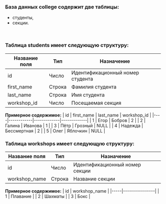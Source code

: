 ### База данных college содержит две таблицы: 
- студенты, 
- секции.
<br>

### Таблица students имеет следующую структуру:
| Название поля | Тип    | Назначение                       |
|---------------|--------|----------------------------------|
| id            | Число  | Идентификационный номер студента |
| first_name    | Строка | Фамилия студента                 |
| last_name     | Строка | Имя студента                     |
| workshop_id   | Число  | Посещаемая секция                |

**Примерное содержимое:**
| id | first_name | last_name   | workshop_id |
|----|------------|-------------|-------------|
| 1  | Егор       | Бобров      |      2      |
| 2  | Галина     | Иванова     |      1      |
| 3  | Пётр       | Грозный     |     NULL    |
| 4  | Надежда    | Бессмертная |      2      |
| 5  | Олег       | Яблочкин    |     NULL    |
<br>

### Таблица workshops имеет следующую структуру:
| Название поля        | Тип        | Назначение                     |
|----------------------|------------|--------------------------------|
| id                   | Число      | Идентификационный номер секции |
| workshop_name        | Строка     | Название секции                |

**Примерное содержимое:**
| id  | workshop_name  |
|-----|----------------|
| 1   |    Плавание    |
| 2   |     Шахматы    |
| 3   |      Бокс      |